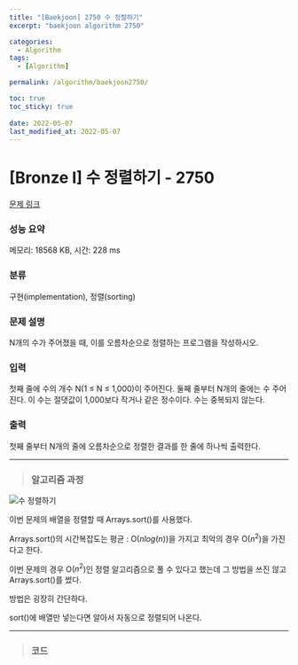 ```yaml
---
title: "[Baekjoon] 2750 수 정렬하기"
excerpt: "baekjoon algorithm 2750"

categories:
  - Algorithm
tags:
  - [Algorithm]

permalink: /algorithm/baekjoon2750/

toc: true
toc_sticky: true
 
date: 2022-05-07
last_modified_at: 2022-05-07
---
```


# [Bronze I] 수 정렬하기 - 2750

[문제 링크](https://www.acmicpc.net/problem/2750)

### 성능 요약

메모리: 18568 KB, 시간: 228 ms

### 분류

구현(implementation), 정렬(sorting)

### 문제 설명

<p>N개의 수가 주어졌을 때, 이를 오름차순으로 정렬하는 프로그램을 작성하시오.</p>

### 입력

 <p>첫째 줄에 수의 개수 N(1 ≤ N ≤ 1,000)이 주어진다. 둘째 줄부터 N개의 줄에는 수 주어진다. 이 수는 절댓값이 1,000보다 작거나 같은 정수이다. 수는 중복되지 않는다.</p>

### 출력

 <p>첫째 줄부터 N개의 줄에 오름차순으로 정렬한 결과를 한 줄에 하나씩 출력한다.</p>



---
> ### 알고리즘 과정

![수 정렬하기](https://jsw6701.github.io/assets/images/posts_img/수_정렬하기1.JPG)

이번 문제의 배열을 정렬할 때 Arrays.sort()를 사용했다.

Arrays.sort()의 시간복잡도는 평균 : O($nlog(n)$)을 가지고 최악의 경우 O($n^2$)을 가진다고 한다.

이번 문제의 경우 O($n^2$)인 정렬 알고리즘으로 풀 수 있다고 했는데 그 방법을 쓰진 않고 Arrays.sort()를 썼다.

방법은 굉장히 간단하다.

sort()에 배열만 넣는다면 알아서 자동으로 정렬되어 나온다.


---
> ### 코드


<script src="https://gist.github.com/jsw6701/c06ceb7912f52894ce72723c35c6088a.js"></script>

